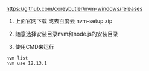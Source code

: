 https://github.com/coreybutler/nvm-windows/releases

1. 上面官网下载 或去百度云
nvm-setup.zip

2. 随意选择安装目录nvm和node.js的安装目录

3. 使用CMD来运行
```
nvm list
nvm use 12.13.1
```
